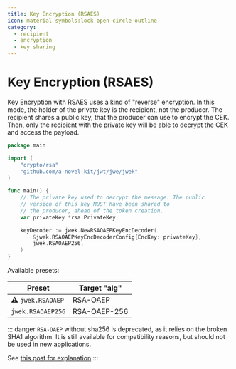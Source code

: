 ```yaml
---
title: Key Encryption (RSAES)
icon: material-symbols:lock-open-circle-outline
category:
  - recipient
  - encryption
  - key sharing
---
```


# Key Encryption (RSAES)

Key Encryption with RSAES uses a kind of "reverse" encryption. In this mode, the holder of the private key is the
recipient, not the producer. The recipient shares a public key, that the producer can use to encrypt the CEK. Then,
only the recipient with the private key will be able to decrypt the CEK and access the payload.

```go
package main

import (
	"crypto/rsa"
	"github.com/a-novel-kit/jwt/jwe/jwek"
)

func main() {
	// The private key used to decrypt the message. The public
	// version of this key MUST have been shared to
	// the producer, ahead of the token creation.
	var privateKey *rsa.PrivateKey

	keyDecoder := jwek.NewRSAOAEPKeyEncDecoder(
		&jwek.RSAOAEPKeyEncDecoderConfig{EncKey: privateKey},
        jwek.RSAOAEP256,
	)
}
```

Available presets:

| Preset            | Target "alg" |
| ----------------- | ------------ |
| ⚠️ `jwek.RSAOAEP` | RSA-OAEP     |
| `jwek.RSAOAEP256` | RSA-OAEP-256 |

::: danger
`RSA-OAEP` without sha256 is deprecated, as it relies on the broken SHA1 algorithm. It is still available for
compatibility reasons, but should not be used in new applications.

See [this post for explanation](https://crypto.stackexchange.com/a/3691)
:::
